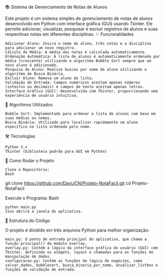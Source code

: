📚 Sistema de Gerenciamento de Notas de Alunos

Este projeto é um sistema simples de gerenciamento de notas de alunos desenvolvido em Python com interface gráfica (GUI) usando Tkinter. Ele permite adicionar, visualizar, pesquisar e excluir registros de alunos e suas respectivas notas em diferentes disciplinas.
✨ Funcionalidades

    Adicionar Aluno: Insira o nome do aluno, três notas e a disciplina para adicionar um novo registro.
    Cálculo de Média: A média das notas é calculada automaticamente.
    Ordenação Automática: A lista de alunos é automaticamente ordenada por média (crescente) utilizando o algoritmo Bubble Sort sempre que um novo aluno é adicionado.
    Pesquisa de Aluno: Realize buscas por nome de aluno utilizando o algoritmo de Busca Binária.
    Excluir Aluno: Remova um aluno da lista.
    Validação de Entrada: Campos numéricos aceitam apenas números (inteiros ou decimais) e campos de texto aceitam apenas letras.
    Interface Gráfica (GUI): Desenvolvida com Tkinter, proporcionando uma experiência de usuário intuitiva.

🎯 Algoritmos Utilizados

    Bubble Sort: Implementado para ordenar a lista de alunos com base em suas médias ou nomes.
    Busca Binária: Utilizado para localizar rapidamente um aluno específico na lista ordenada pelo nome.

🛠️ Tecnologias

    Python 3.x
    Tkinter (biblioteca padrão para GUI em Python)

🚀 Como Rodar o Projeto

    Clone o Repositório:
    Bash

git clone https://github.com/DaviJCN/Projeto-NotaFacil.git
cd Projeto-NotaFacil

Execute o Programa:
Bash

    python main.py
    Isso abrirá a janela do aplicativo.

📄 Estrutura do Código

O projeto é dividido em três arquivos Python para melhor organização:

    main.py: O ponto de entrada principal do aplicativo, que chama a função principal() do módulo overlay.
    overlay.py: Contém a lógica da interface gráfica do usuário (GUI) com Tkinter, definindo os widgets, layout e chamadas para as funções de manipulação de dados.
    configuracao.py: Contém as funções de lógica de negócios, como salvar_dados, bubblesort, busca_binaria_por_nome, atualizar_listbox e funções de validação de entrada.
